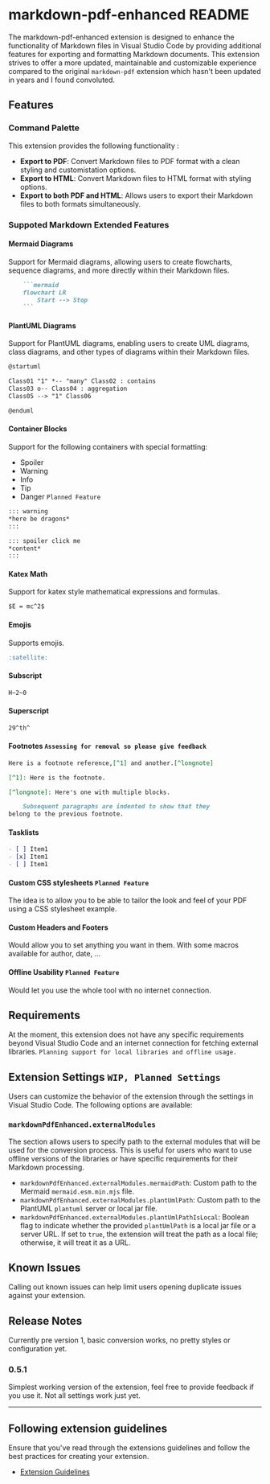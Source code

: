 # markdown-pdf-enhanced README

The markdown-pdf-enhanced extension is designed to enhance the functionality of Markdown files in Visual Studio Code by providing additional features for exporting and formatting Markdown documents. This extension strives to offer a more updated, maintainable and customizable experience compared to the original `markdown-pdf` extension which hasn't been updated in years and I found convoluted.

## Features

### Command Palette

This extension provides the following functionality :

* **Export to PDF**: Convert Markdown files to PDF format with a clean styling and customistation options.
* **Export to HTML**: Convert Markdown files to HTML format with styling options.
* **Export to both PDF and HTML**: Allows users to export their Markdown files to both formats simultaneously.

### Suppoted Markdown Extended Features

#### **Mermaid Diagrams**

Support for Mermaid diagrams, allowing users to create flowcharts, sequence diagrams, and more directly within their Markdown files.

```md
    ```mermaid
    flowchart LR
        Start --> Stop
    ```
```

#### **PlantUML Diagrams**

Support for PlantUML diagrams, enabling users to create UML diagrams, class diagrams, and other types of diagrams within their Markdown files.

```md
@startuml

Class01 "1" *-- "many" Class02 : contains
Class03 o-- Class04 : aggregation
Class05 --> "1" Class06

@enduml
```

#### **Container Blocks**

Support for the following containers with special formatting:

* Spoiler
* Warning
* Info
* Tip
* Danger `Planned Feature`

```markdown
::: warning
*here be dragons*
:::

::: spoiler click me
*content*
:::
```

#### Katex Math

Support for katex style mathematical expressions and formulas.

```markdown
$E = mc^2$
```

#### Emojis

Supports emojis.

```markdown
:satellite:
```

#### Subscript

```markdown
H~2~0
```

#### Superscript

```markdown
29^th^
```

#### Footnotes `Assessing for removal so please give feedback`

```markdown
Here is a footnote reference,[^1] and another.[^longnote]

[^1]: Here is the footnote.

[^longnote]: Here's one with multiple blocks.

    Subsequent paragraphs are indented to show that they
belong to the previous footnote.
```

#### Tasklists

```markdown
- [ ] Item1
- [x] Item1
- [ ] Item1
```

#### Custom CSS stylesheets `Planned Feature`

The idea is to allow you to be able to tailor the look and feel of your PDF using a CSS stylesheet example.

#### Custom Headers and Footers

Would allow you to set anything you want in them. With some macros available for author, date, ...

#### Offline Usability `Planned Feature`

Would let you use the whole tool with no internet connection.

## Requirements

At the moment, this extension does not have any specific requirements beyond Visual Studio Code and an internet connection for fetching external libraries. `Planning support for local libraries and offline usage.`

## Extension Settings `WIP, Planned Settings`

Users can customize the behavior of the extension through the settings in Visual Studio Code. The following options are available:

### `markdownPdfEnhanced.externalModules`

The section allows users to specify path to the external modules that will be used for the conversion process. This is useful for users who want to use offline versions of the libraries or have specific requirements for their Markdown processing.

* `markdownPdfEnhanced.externalModules.mermaidPath`: Custom path to the Mermaid `mermaid.esm.min.mjs` file.
* `markdownPdfEnhanced.externalModules.plantUmlPath`: Custom path to the PlantUML `plantuml` server or local jar file.
* `markdownPdfEnhanced.externalModules.plantUmlPathIsLocal`: Boolean flag to indicate whether the provided `plantUmlPath` is a local jar file or a server URL. If set to `true`, the extension will treat the path as a local file; otherwise, it will treat it as a URL.

## Known Issues

Calling out known issues can help limit users opening duplicate issues against your extension.

## Release Notes

Currently pre version 1, basic conversion works, no pretty styles or configuration yet.

### 0.5.1

Simplest working version of the extension, feel free to provide feedback if you use it. Not all settings work just yet.

---

## Following extension guidelines

Ensure that you've read through the extensions guidelines and follow the best practices for creating your extension.

* [Extension Guidelines](https://code.visualstudio.com/api/references/extension-guidelines)
